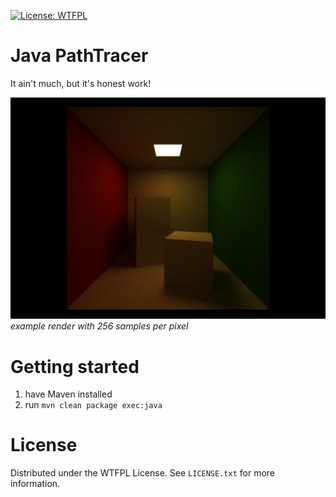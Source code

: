 [![License: WTFPL](https://img.shields.io/badge/License-WTFPL-brightgreen.svg)](http://www.wtfpl.net/about/)

# Java PathTracer

It ain't much, but it's honest work!

![](example-render-2048.png)
*example render with 256 samples per pixel*

# Getting started

1. have Maven installed
2. run `mvn clean package exec:java`

# License

Distributed under the WTFPL License. See `LICENSE.txt` for more information.
